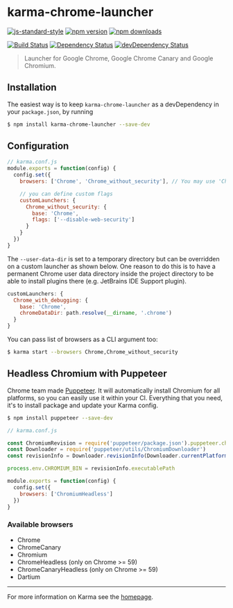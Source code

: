 # karma-chrome-launcher

[![js-standard-style](https://img.shields.io/badge/code%20style-standard-brightgreen.svg?style=flat-square)](https://github.com/karma-runner/karma-chrome-launcher)
 [![npm version](https://img.shields.io/npm/v/karma-chrome-launcher.svg?style=flat-square)](https://www.npmjs.com/package/karma-chrome-launcher) [![npm downloads](https://img.shields.io/npm/dm/karma-chrome-launcher.svg?style=flat-square)](https://www.npmjs.com/package/karma-chrome-launcher)

[![Build Status](https://img.shields.io/travis/karma-runner/karma-chrome-launcher/master.svg?style=flat-square)](https://travis-ci.org/karma-runner/karma-chrome-launcher) [![Dependency Status](https://img.shields.io/david/karma-runner/karma-chrome-launcher.svg?style=flat-square)](https://david-dm.org/karma-runner/karma-chrome-launcher) [![devDependency Status](https://img.shields.io/david/dev/karma-runner/karma-chrome-launcher.svg?style=flat-square)](https://david-dm.org/karma-runner/karma-chrome-launcher#info=devDependencies)

> Launcher for Google Chrome, Google Chrome Canary and Google Chromium.

## Installation

The easiest way is to keep `karma-chrome-launcher` as a devDependency in your `package.json`,
by running

```bash
$ npm install karma-chrome-launcher --save-dev
```

## Configuration

```js
// karma.conf.js
module.exports = function(config) {
  config.set({
    browsers: ['Chrome', 'Chrome_without_security'], // You may use 'ChromeCanary', 'Chromium' or any other supported browser

    // you can define custom flags
    customLaunchers: {
      Chrome_without_security: {
        base: 'Chrome',
        flags: ['--disable-web-security']
      }
    }
  })
}
```

The `--user-data-dir` is set to a temporary directory but can be overridden on a custom launcher as shown below.
One reason to do this is to have a permanent Chrome user data directory inside the project directory to be able to
install plugins there (e.g. JetBrains IDE Support plugin).

```js
customLaunchers: {
  Chrome_with_debugging: {
    base: 'Chrome',
    chromeDataDir: path.resolve(__dirname, '.chrome')
  }
}
```

You can pass list of browsers as a CLI argument too:

```bash
$ karma start --browsers Chrome,Chrome_without_security
```

## Headless Chromium with Puppeteer

Chrome team made [Puppeteer](https://github.com/GoogleChrome/puppeteer). It will automatically install Chromium for all
platforms, so you can easily use it within your CI. Everything that you need, it's to install package and update your
Karma config.

```bash
$ npm install puppeteer --save-dev
```

```js
// karma.conf.js

const ChromiumRevision = require('puppeteer/package.json').puppeteer.chromium_revision
const Downloader = require('puppeteer/utils/ChromiumDownloader')
const revisionInfo = Downloader.revisionInfo(Downloader.currentPlatform(), ChromiumRevision)

process.env.CHROMIUM_BIN = revisionInfo.executablePath

module.exports = function(config) {
  config.set({
    browsers: ['ChromiumHeadless']
  })
}
```

### Available browsers

- Chrome
- ChromeCanary
- Chromium
- ChromeHeadless (only on Chrome >= 59)
- ChromeCanaryHeadless (only on Chrome >= 59)
- Dartium

----

For more information on Karma see the [homepage].


[homepage]: http://karma-runner.github.com
